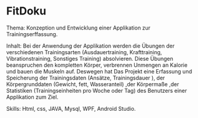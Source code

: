 # FitDoku
Thema: Konzeption und Entwicklung einer Applikation zur Trainingserffassung. 

Inhalt: 
Bei der Anwendung der Applikation werden die Übungen der verschiedenen Trainingsarten (Ausdauertraining, Krafttraining, Vibrationstraining, Sonstiges Training) absolvieren.
 Diese Übungen beanspruchen den kompletten Körper, verbrennen Unmengen an Kalorie und bauen die Muskeln auf. Deswegen hat Das Projekt eine Erfassung und Speicherung der Trainingsdaten (Ansätze, Trainingsdauer ), der Körpergrunddaten (Gewicht, fett, Wasseranteil) ,der Körpermaße ,der Statistiken (Trainingseinheiten pro Woche oder Tag) des Benutzers einer Applikation zum Ziel. 

Skills: Html, css, JAVA, Mysql, WPF, Android Studio.
